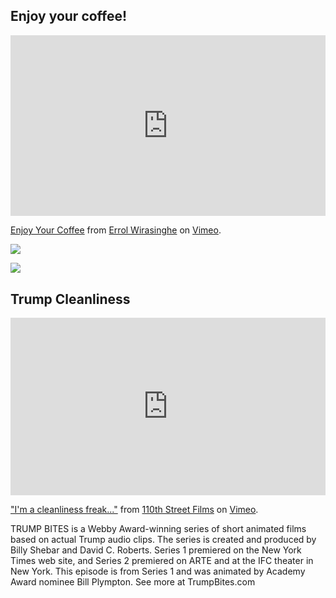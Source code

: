 <!-- title: Enjoy the Coffee, Not Cup  -->

## Enjoy your coffee! 

<div style="padding:57.42% 0 0 0;position:relative;"><iframe src="https://player.vimeo.com/video/494709367" style="position:absolute;top:0;left:0;width:100%;height:100%;" frameborder="0" allow="autoplay; fullscreen" allowfullscreen></iframe></div><script src="https://player.vimeo.com/api/player.js"></script>
<p><a href="https://vimeo.com/494709367">Enjoy Your Coffee</a> from <a href="https://vimeo.com/user96621703">Errol Wirasinghe</a> on <a href="https://vimeo.com">Vimeo</a>.</p>
<p></p>

![](https://lh3.googleusercontent.com/gYEnzDQi8zUjeOqbexSrDyxMzFwrocTrWdHA3kEoiINyCZtSG-MwFepFS7svoDAd6d6n3uTWakI785AVAP3biEOAKkJ7pQECGIGkiGqjMMA5CotNBuG3ANCiYhJOUyxZY2AblzURvZoMhP8fZUjGf5YRHAw0xB86z5CpgZ-eQ25txS5baYmlV6ZrgQtg_Mdmp07gBgWkKyYmYtQXI_i4QDb4SO7KXyoIEM6i3tAmneIGJs9IeplMcSoCNiI6QeC099SR6E1nezbUbFvgZFdKQdofY6fnggv_ey08zbujIJLSqLIgn5avVP4N5g0zGHbwDl8q176OUH8OfFbkD6mjjKBJLJktK6_ZI47GDpuoi4bjKlrUEF03vq4GZeHpeDj6elLta1at3pIi3x1KV7R1zhMOEVlfYH8Aikgewj8c561CtEKRExnp-oF0kTc2kC3_gsed48BLeiYmDu1gP6EfactO9OAmKsUqc-Q-E-fl7Y9Po7kSsh21rYNe49TfUC7gguPvrg40n4hFASOCrpa_9IGUeDIXLGmUznxZv7cg0s0i7OtCyr8X93vte0EUwzYJ_Wj2CtWiHSpwFUW_DKTm3RMUuGdvSe9jXhyPFc75x-CCHBgJAo2DBLSo107smCpIl32mhI2uXXnWJShec8Cc-VlrSuB-UEgQXU32UhVknTQBhnm8QRL8QJGNWrwfFEo=w598-h349-no?authuser=0)

![](https://lh3.googleusercontent.com/BmjMQ-VI4BovPa4uCNvxSm5tkC7cy9gXYghrsnVBuBXe4el069TJUFTmPqnho2vydJ3fFG3LDc1YEZfbtDfZbRU1nmHsLG9o7utHhHBzYA8Hfnaz8ThhN6Ovvc7By1XIXq2g_7jqjGvEXGZiFIHta8r8P0gv0vqCIthN5krApBDT_DKMnbUbpsi29oXHw_FGVQ6V3TluTKSouGGu4WrzpL1EaH0orVORlMbetwKhmimOs1JaUTxHRU3w7AEvr_uwhiTegYYSBMGApq8BP1aDK2moJ18hmlWqd2_YeBkVhbRoFS6tYAGHF5V7CCr_c6s1XS51PMy33ihSw2K-y2fG2SHsgou3pR4TSu4kQgeWr3AhwqbpFPuogE12O_E0IycBONyDIhPknzgZ4MQVeZSiiC28NJY7QqqU-mJI34zVicuRZ2szXjR-sLoZEBCui2RwqdjIehU3eWYB17LAH9oKuP4LVBUDPlfFCnu7C3hiAsNxmBhn40WycLckR_coQN18GUnwrZHTL6YWX1JPNe55_YLRy0XugTSESpfc7AZz0B0vAGKab9YqdgePPTrDD_F4rf3WIBZo8Bxdso6HspSppvbdULSBdWZURBShRI0xircl6mGy3tRgvq0N14O3818Oi5nOWgB9ckkDT3qZc3N2gaJZD3UgifjeV15dytUM5Gcy1PlSk4vHXiCTJKaFbw0=w548-h325-no?authuser=0)


## Trump Cleanliness

<div style="padding:56.25% 0 0 0;position:relative;"><iframe src="https://player.vimeo.com/video/494532060" style="position:absolute;top:0;left:0;width:100%;height:100%;" frameborder="0" allow="autoplay; fullscreen" allowfullscreen></iframe></div><script src="https://player.vimeo.com/api/player.js"></script>
<p><a href="https://vimeo.com/494532060">&quot;I&#039;m a cleanliness freak...&quot;</a> from <a href="https://vimeo.com/110thstreet">110th Street Films</a> on <a href="https://vimeo.com">Vimeo</a>.</p>
<p>TRUMP BITES is a Webby Award-winning series of short animated films based on actual Trump audio clips. The series is created and produced by Billy Shebar and David C. Roberts. Series 1 premiered on the New York Times web site, and Series 2 premiered on ARTE and at the IFC theater in New York.  This episode is from Series 1 and was animated by Academy Award nominee Bill Plympton.  See more at TrumpBites.com</p>
